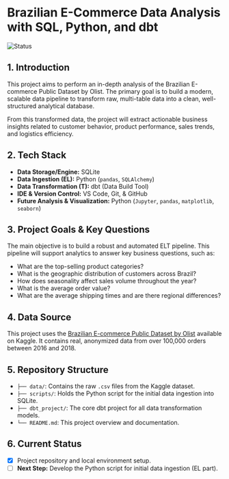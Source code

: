 # Brazilian E-Commerce Data Analysis with SQL, Python, and dbt

![Status](https://img.shields.io/badge/Status-Work_In_Progress-yellow)

## 1. Introduction

This project aims to perform an in-depth analysis of the Brazilian E-commerce Public Dataset by Olist. The primary goal is to build a modern, scalable data pipeline to transform raw, multi-table data into a clean, well-structured analytical database. 

From this transformed data, the project will extract actionable business insights related to customer behavior, product performance, sales trends, and logistics efficiency.

## 2. Tech Stack

* **Data Storage/Engine:** SQLite
* **Data Ingestion (EL):** Python (`pandas`, `SQLAlchemy`)
* **Data Transformation (T):** dbt (Data Build Tool)
* **IDE & Version Control:** VS Code, Git, & GitHub
* **Future Analysis & Visualization:** Python (`Jupyter`, `pandas`, `matplotlib`, `seaborn`)

## 3. Project Goals & Key Questions

The main objective is to build a robust and automated ELT pipeline. This pipeline will support analytics to answer key business questions, such as:

* What are the top-selling product categories?
* What is the geographic distribution of customers across Brazil?
* How does seasonality affect sales volume throughout the year?
* What is the average order value?
* What are the average shipping times and are there regional differences?

## 4. Data Source

This project uses the [Brazilian E-commerce Public Dataset by Olist](https://www.kaggle.com/datasets/olistbr/brazilian-ecommerce) available on Kaggle. It contains real, anonymized data from over 100,000 orders between 2016 and 2018.

## 5. Repository Structure

* `├── data/`: Contains the raw `.csv` files from the Kaggle dataset.
* `├── scripts/`: Holds the Python script for the initial data ingestion into SQLite.
* `├── dbt_project/`: The core dbt project for all data transformation models.
* `└── README.md`: This project overview and documentation.

## 6. Current Status

* [x] Project repository and local environment setup.
* [ ] **Next Step:** Develop the Python script for initial data ingestion (EL part).